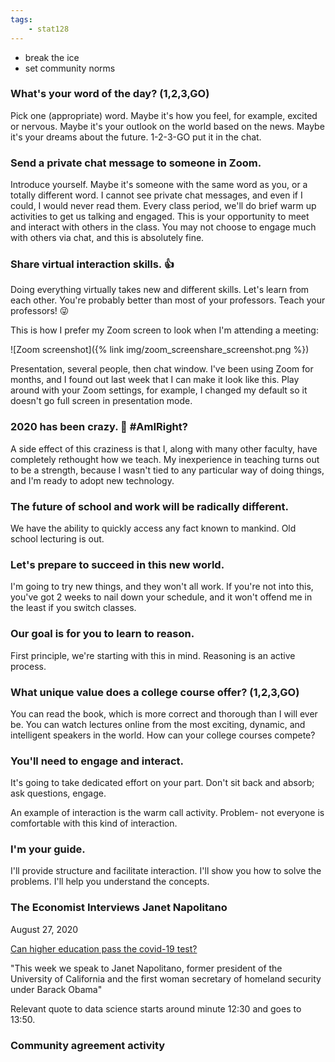 ```yaml
---
tags:
    - stat128
---
```


- break the ice
- set community norms


### What's your word of the day? (1,2,3,GO)

Pick one (appropriate) word.
Maybe it's how you feel, for example, excited or nervous.
Maybe it's your outlook on the world based on the news.
Maybe it's your dreams about the future.
1-2-3-GO put it in the chat.


### Send a private chat message to someone in Zoom.

Introduce yourself.
Maybe it's someone with the same word as you, or a totally different word.
I cannot see private chat messages, and even if I could, I would never read them.
Every class period, we'll do brief warm up activities to get us talking and engaged.
This is your opportunity to meet and interact with others in the class.
You may not choose to engage much with others via chat, and this is absolutely fine.


### Share virtual interaction skills. 👍

Doing everything virtually takes new and different skills.
Let's learn from each other.
You're probably better than most of your professors.
Teach your professors! 😜

This is how I prefer my Zoom screen to look when I'm attending a meeting:

![Zoom screenshot]({% link img/zoom_screenshare_screenshot.png %})

Presentation, several people, then chat window.
I've been using Zoom for months, and I found out last week that I can make it look like this.
Play around with your Zoom settings, for example, I changed my default so it doesn't go full screen in presentation mode.


### 2020 has been crazy. 🧨 #AmIRight?

A side effect of this craziness is that I, along with many other faculty, have completely rethought how we teach.
My inexperience in teaching turns out to be a strength, because I wasn't tied to any particular way of doing things, and I'm ready to adopt new technology.


### The future of school and work will be radically different.

We have the ability to quickly access any fact known to mankind.
Old school lecturing is out.


### Let's prepare to succeed in this new world.

I'm going to try new things, and they won't all work.
If you're not into this, you've got 2 weeks to nail down your schedule, and it won't offend me in the least if you switch classes.


### Our goal is for you to learn to reason.

First principle, we're starting with this in mind.
Reasoning is an active process.


### What unique value does a college course offer? (1,2,3,GO)

You can read the book, which is more correct and thorough than I will ever be.
You can watch lectures online from the most exciting, dynamic, and intelligent speakers in the world.
How can your college courses compete?


### You'll need to engage and interact.

It's going to take dedicated effort on your part.
Don't sit back and absorb; ask questions, engage.

An example of interaction is the warm call activity.
Problem- not everyone is comfortable with this kind of interaction.


### I'm your guide.

I'll provide structure and facilitate interaction.
I'll show you how to solve the problems.
I'll help you understand the concepts.


### The Economist Interviews Janet Napolitano

August 27, 2020

[Can higher education pass the covid-19 test?](https://www.economist.com/podcasts/2020/08/27/can-higher-education-pass-the-covid-19-test)

"This week we speak to Janet Napolitano, former president of the University of California and the first woman secretary of homeland security under Barack Obama"

Relevant quote to data science starts around minute 12:30 and goes to 13:50.


### Community agreement activity
